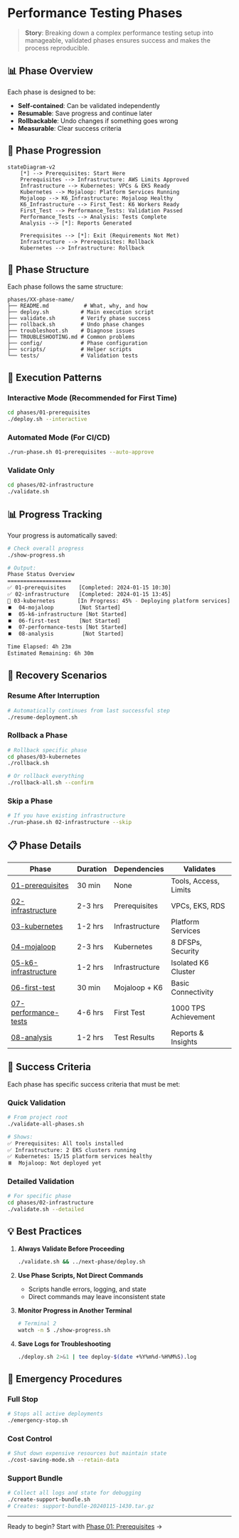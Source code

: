 # Performance Testing Phases

> **Story**: Breaking down a complex performance testing setup into manageable, validated phases ensures success and makes the process reproducible.

## 📊 Phase Overview

Each phase is designed to be:
- **Self-contained**: Can be validated independently
- **Resumable**: Save progress and continue later
- **Rollbackable**: Undo changes if something goes wrong
- **Measurable**: Clear success criteria

## 🎯 Phase Progression

```mermaid
stateDiagram-v2
    [*] --> Prerequisites: Start Here
    Prerequisites --> Infrastructure: AWS Limits Approved
    Infrastructure --> Kubernetes: VPCs & EKS Ready
    Kubernetes --> Mojaloop: Platform Services Running
    Mojaloop --> K6_Infrastructure: Mojaloop Healthy
    K6_Infrastructure --> First_Test: K6 Workers Ready
    First_Test --> Performance_Tests: Validation Passed
    Performance_Tests --> Analysis: Tests Complete
    Analysis --> [*]: Reports Generated
    
    Prerequisites --> [*]: Exit (Requirements Not Met)
    Infrastructure --> Prerequisites: Rollback
    Kubernetes --> Infrastructure: Rollback
```

## 📁 Phase Structure

Each phase follows the same structure:

```
phases/XX-phase-name/
├── README.md           # What, why, and how
├── deploy.sh          # Main execution script
├── validate.sh        # Verify phase success
├── rollback.sh        # Undo phase changes
├── troubleshoot.sh    # Diagnose issues
├── TROUBLESHOOTING.md # Common problems
├── config/            # Phase configuration
├── scripts/           # Helper scripts
└── tests/             # Validation tests
```

## 🚀 Execution Patterns

### Interactive Mode (Recommended for First Time)
```bash
cd phases/01-prerequisites
./deploy.sh --interactive
```

### Automated Mode (For CI/CD)
```bash
./run-phase.sh 01-prerequisites --auto-approve
```

### Validate Only
```bash
cd phases/02-infrastructure
./validate.sh
```

## 📊 Progress Tracking

Your progress is automatically saved:

```bash
# Check overall progress
./show-progress.sh

# Output:
Phase Status Overview
====================
✅ 01-prerequisites    [Completed: 2024-01-15 10:30]
✅ 02-infrastructure   [Completed: 2024-01-15 13:45]
🔄 03-kubernetes       [In Progress: 45% - Deploying platform services]
⏹️  04-mojaloop        [Not Started]
⏹️  05-k6-infrastructure [Not Started]
⏹️  06-first-test      [Not Started]
⏹️  07-performance-tests [Not Started]
⏹️  08-analysis         [Not Started]

Time Elapsed: 4h 23m
Estimated Remaining: 6h 30m
```

## 🔄 Recovery Scenarios

### Resume After Interruption
```bash
# Automatically continues from last successful step
./resume-deployment.sh
```

### Rollback a Phase
```bash
# Rollback specific phase
cd phases/03-kubernetes
./rollback.sh

# Or rollback everything
./rollback-all.sh --confirm
```

### Skip a Phase
```bash
# If you have existing infrastructure
./run-phase.sh 02-infrastructure --skip
```

## 📋 Phase Details

| Phase | Duration | Dependencies | Validates |
|-------|----------|--------------|-----------|
| [01-prerequisites](01-prerequisites/) | 30 min | None | Tools, Access, Limits |
| [02-infrastructure](02-infrastructure/) | 2-3 hrs | Prerequisites | VPCs, EKS, RDS |
| [03-kubernetes](03-kubernetes/) | 1-2 hrs | Infrastructure | Platform Services |
| [04-mojaloop](04-mojaloop/) | 2-3 hrs | Kubernetes | 8 DFSPs, Security |
| [05-k6-infrastructure](05-k6-infrastructure/) | 1-2 hrs | Infrastructure | Isolated K6 Cluster |
| [06-first-test](06-first-test/) | 30 min | Mojaloop + K6 | Basic Connectivity |
| [07-performance-tests](07-performance-tests/) | 4-6 hrs | First Test | 1000 TPS Achievement |
| [08-analysis](08-analysis/) | 1-2 hrs | Test Results | Reports & Insights |

## 🎯 Success Criteria

Each phase has specific success criteria that must be met:

### Quick Validation
```bash
# From project root
./validate-all-phases.sh

# Shows:
✅ Prerequisites: All tools installed
✅ Infrastructure: 2 EKS clusters running
✅ Kubernetes: 15/15 platform services healthy
⏸️  Mojaloop: Not deployed yet
```

### Detailed Validation
```bash
# For specific phase
cd phases/02-infrastructure
./validate.sh --detailed
```

## 💡 Best Practices

1. **Always Validate Before Proceeding**
   ```bash
   ./validate.sh && ../next-phase/deploy.sh
   ```

2. **Use Phase Scripts, Not Direct Commands**
   - Scripts handle errors, logging, and state
   - Direct commands may leave inconsistent state

3. **Monitor Progress in Another Terminal**
   ```bash
   # Terminal 2
   watch -n 5 ./show-progress.sh
   ```

4. **Save Logs for Troubleshooting**
   ```bash
   ./deploy.sh 2>&1 | tee deploy-$(date +%Y%m%d-%H%M%S).log
   ```

## 🚨 Emergency Procedures

### Full Stop
```bash
# Stops all active deployments
./emergency-stop.sh
```

### Cost Control
```bash
# Shut down expensive resources but maintain state
./cost-saving-mode.sh --retain-data
```

### Support Bundle
```bash
# Collect all logs and state for debugging
./create-support-bundle.sh
# Creates: support-bundle-20240115-1430.tar.gz
```

---

Ready to begin? Start with [Phase 01: Prerequisites](01-prerequisites/) →
